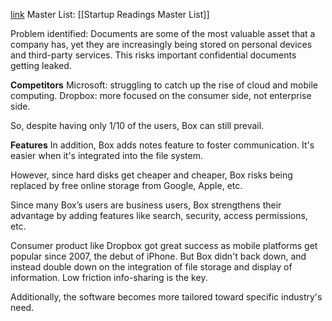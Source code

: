 [link](https://www.technologyreview.com/2013/11/29/251670/the-continuous-productivity-of-aaron-levie/)
Master List: [[Startup Readings Master List]]

Problem identified: Documents are some of the most valuable asset that a company has, yet they are increasingly being stored on personal devices and third-party services. This risks important confidential documents getting leaked.

**Competitors**
Microsoft: struggling to catch up the rise of cloud and mobile computing.
Dropbox: more focused on the consumer side, not enterprise side.

So, despite having only 1/10 of the users, Box can still prevail.

**Features**
In addition, Box adds notes feature to foster communication. It's easier when it's integrated into the file system.

However, since hard disks get cheaper and cheaper, Box risks being replaced by free online storage from Google, Apple, etc. 

Since many Box’s users are business users, Box strengthens their advantage by adding features like search, security, access permissions, etc.

Consumer product like Dropbox got great success as mobile platforms get popular since 2007, the debut of iPhone. But Box didn't back down, and instead double down on the integration of file storage and display of information. Low friction info-sharing is the key.

Additionally, the software becomes more tailored toward specific industry's need.


